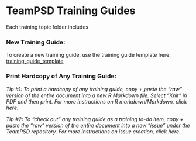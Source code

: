 # TeamPSD Training Guides

Each training topic folder includes 

### New Training Guide: 
To create a new training guide, use the training guide template here: [training_guide_template](https://github.com/lzim/teampsd/blob/training_sp/resources/training_guides/training_guide_template.md)

### Print Hardcopy of Any Training Guide:

*Tip #1: To print a hardcopy of any training guide, copy + paste the “raw” version of the entire document into a new R Markdown file. Select “Knit” in PDF and then print. For more instructions on R markdown/Markdown, click here.*

*Tip #2: To “check out” any training guide as a training to-do item, copy + paste the “raw” version of the entire document into a new “issue” under the TeamPSD repository. For more instructions on issue creation, click here.*


